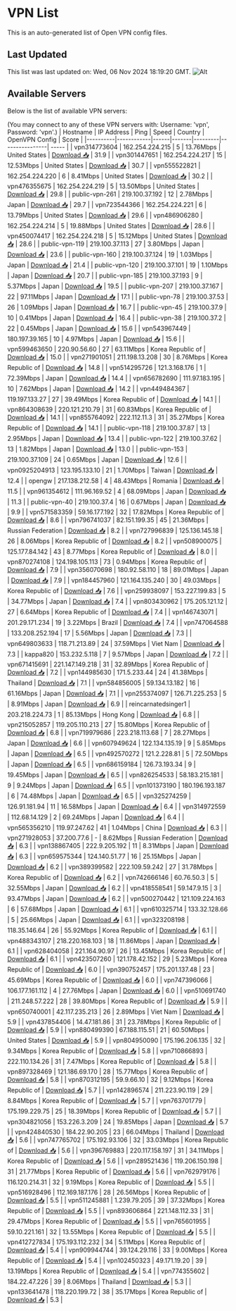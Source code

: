 # VPN List

This is an auto-generated list of Open VPN config files.

## Last Updated

This list was last updated on: Wed, 06 Nov 2024 18:19:20 GMT.
![Alt](https://repobeats.axiom.co/api/embed/186b98318ef1479477931607c1ad7d823f12451f.svg "Repobeats analytics image")

## Available Servers

Below is the list of available VPN servers:

(You may connect to any of these VPN servers with: Username: 'vpn', Password: 'vpn'.)
| Hostname | IP Address | Ping | Speed | Country | OpenVPN Config | Score |
|----------|------------|------|-------|---------|----------------| ----- |
| vpn314773604 | 162.254.224.215 | 5 | 13.76Mbps | United States | [Download 📥](./configs/server_0_US.ovpn) | 31.9 |
| vpn301447651 | 162.254.224.217 | 15 | 12.53Mbps | United States | [Download 📥](./configs/server_1_US.ovpn) | 30.7 |
| vpn555522821 | 162.254.224.220 | 6 | 8.41Mbps | United States | [Download 📥](./configs/server_2_US.ovpn) | 30.2 |
| vpn476355675 | 162.254.224.219 | 5 | 13.50Mbps | United States | [Download 📥](./configs/server_3_US.ovpn) | 29.8 |
| public-vpn-261 | 219.100.37.192 | 12 | 2.78Mbps | Japan | [Download 📥](./configs/server_4_JP.ovpn) | 29.7 |
| vpn723544366 | 162.254.224.221 | 6 | 13.79Mbps | United States | [Download 📥](./configs/server_5_US.ovpn) | 29.6 |
| vpn486906280 | 162.254.224.214 | 5 | 19.88Mbps | United States | [Download 📥](./configs/server_6_US.ovpn) | 28.6 |
| vpn450074417 | 162.254.224.218 | 5 | 15.12Mbps | United States | [Download 📥](./configs/server_7_US.ovpn) | 28.6 |
| public-vpn-119 | 219.100.37.113 | 27 | 3.80Mbps | Japan | [Download 📥](./configs/server_8_JP.ovpn) | 23.6 |
| public-vpn-160 | 219.100.37.124 | 19 | 1.03Mbps | Japan | [Download 📥](./configs/server_9_JP.ovpn) | 21.4 |
| public-vpn-120 | 219.100.37.101 | 19 | 1.10Mbps | Japan | [Download 📥](./configs/server_10_JP.ovpn) | 20.7 |
| public-vpn-185 | 219.100.37.193 | 9 | 5.37Mbps | Japan | [Download 📥](./configs/server_11_JP.ovpn) | 19.5 |
| public-vpn-207 | 219.100.37.167 | 22 | 97.11Mbps | Japan | [Download 📥](./configs/server_12_JP.ovpn) | 17.1 |
| public-vpn-78 | 219.100.37.53 | 26 | 1.09Mbps | Japan | [Download 📥](./configs/server_13_JP.ovpn) | 16.7 |
| public-vpn-45 | 219.100.37.9 | 10 | 0.41Mbps | Japan | [Download 📥](./configs/server_14_JP.ovpn) | 16.4 |
| public-vpn-38 | 219.100.37.2 | 22 | 0.45Mbps | Japan | [Download 📥](./configs/server_15_JP.ovpn) | 15.6 |
| vpn543967449 | 180.197.39.165 | 10 | 4.97Mbps | Japan | [Download 📥](./configs/server_16_JP.ovpn) | 15.6 |
| vpn599463650 | 220.90.56.60 | 27 | 63.11Mbps | Korea Republic of | [Download 📥](./configs/server_17_KR.ovpn) | 15.0 |
| vpn271901051 | 211.198.13.208 | 30 | 8.76Mbps | Korea Republic of | [Download 📥](./configs/server_18_KR.ovpn) | 14.8 |
| vpn514295726 | 121.3.168.176 | 1 | 72.39Mbps | Japan | [Download 📥](./configs/server_19_JP.ovpn) | 14.4 |
| vpn656782690 | 111.97.183.195 | 10 | 7.62Mbps | Japan | [Download 📥](./configs/server_20_JP.ovpn) | 14.2 |
| vpn449484367 | 119.197.133.27 | 27 | 39.49Mbps | Korea Republic of | [Download 📥](./configs/server_21_KR.ovpn) | 14.1 |
| vpn864308639 | 220.121.210.79 | 31 | 60.83Mbps | Korea Republic of | [Download 📥](./configs/server_22_KR.ovpn) | 14.1 |
| vpn855764092 | 222.112.11.3 | 31 | 35.27Mbps | Korea Republic of | [Download 📥](./configs/server_23_KR.ovpn) | 14.1 |
| public-vpn-118 | 219.100.37.87 | 13 | 2.95Mbps | Japan | [Download 📥](./configs/server_24_JP.ovpn) | 13.4 |
| public-vpn-122 | 219.100.37.62 | 13 | 1.82Mbps | Japan | [Download 📥](./configs/server_25_JP.ovpn) | 13.0 |
| public-vpn-153 | 219.100.37.109 | 24 | 0.65Mbps | Japan | [Download 📥](./configs/server_26_JP.ovpn) | 12.6 |
| vpn0925204913 | 123.195.133.10 | 21 | 1.70Mbps | Taiwan | [Download 📥](./configs/server_27_TW.ovpn) | 12.4 |
| opengw | 217.138.212.58 | 4 | 48.43Mbps | Romania | [Download 📥](./configs/server_28_RO.ovpn) | 11.5 |
| vpn961354612 | 111.96.169.52 | 4 | 68.09Mbps | Japan | [Download 📥](./configs/server_29_JP.ovpn) | 11.3 |
| public-vpn-40 | 219.100.37.4 | 16 | 0.67Mbps | Japan | [Download 📥](./configs/server_30_JP.ovpn) | 9.9 |
| vpn571583359 | 59.16.177.192 | 32 | 17.82Mbps | Korea Republic of | [Download 📥](./configs/server_31_KR.ovpn) | 8.6 |
| vpn796741037 | 82.151.199.35 | 45 | 21.36Mbps | Russian Federation | [Download 📥](./configs/server_32_RU.ovpn) | 8.2 |
| vpn727996839 | 125.136.145.18 | 26 | 8.06Mbps | Korea Republic of | [Download 📥](./configs/server_33_KR.ovpn) | 8.2 |
| vpn508900075 | 125.177.84.142 | 43 | 8.77Mbps | Korea Republic of | [Download 📥](./configs/server_34_KR.ovpn) | 8.0 |
| vpn870274108 | 124.198.105.113 | 73 | 0.94Mbps | Korea Republic of | [Download 📥](./configs/server_35_KR.ovpn) | 7.9 |
| vpn356070698 | 180.92.58.110 | 18 | 89.01Mbps | Japan | [Download 📥](./configs/server_36_JP.ovpn) | 7.9 |
| vpn184457960 | 121.164.135.240 | 30 | 49.03Mbps | Korea Republic of | [Download 📥](./configs/server_37_KR.ovpn) | 7.6 |
| vpn259938097 | 153.227.199.83 | 5 | 34.77Mbps | Japan | [Download 📥](./configs/server_38_JP.ovpn) | 7.4 |
| vpn803430962 | 175.205.121.12 | 27 | 6.64Mbps | Korea Republic of | [Download 📥](./configs/server_39_KR.ovpn) | 7.4 |
| vpn146743071 | 201.29.171.234 | 19 | 3.22Mbps | Brazil | [Download 📥](./configs/server_40_BR.ovpn) | 7.4 |
| vpn747064588 | 133.208.252.194 | 17 | 5.56Mbps | Japan | [Download 📥](./configs/server_41_JP.ovpn) | 7.3 |
| vpn649803633 | 118.71.213.89 | 24 | 37.59Mbps | Viet Nam | [Download 📥](./configs/server_42_VN.ovpn) | 7.3 |
| kappa820 | 153.232.5.118 | 7 | 9.57Mbps | Japan | [Download 📥](./configs/server_43_JP.ovpn) | 7.2 |
| vpn671415691 | 221.147.149.218 | 31 | 32.89Mbps | Korea Republic of | [Download 📥](./configs/server_44_KR.ovpn) | 7.2 |
| vpn144985630 | 171.5.233.44 | 24 | 41.38Mbps | Thailand | [Download 📥](./configs/server_45_TH.ovpn) | 7.1 |
| vpn584856005 | 59.134.13.182 | 16 | 61.16Mbps | Japan | [Download 📥](./configs/server_46_JP.ovpn) | 7.1 |
| vpn255374097 | 126.71.225.253 | 5 | 8.91Mbps | Japan | [Download 📥](./configs/server_47_JP.ovpn) | 6.9 |
| reincarnatedsinger1 | 203.218.224.73 | 1 | 85.13Mbps | Hong Kong | [Download 📥](./configs/server_48_HK.ovpn) | 6.8 |
| vpn215052857 | 119.205.110.213 | 27 | 15.80Mbps | Korea Republic of | [Download 📥](./configs/server_49_KR.ovpn) | 6.8 |
| vpn719979686 | 223.218.113.68 | 7 | 28.27Mbps | Japan | [Download 📥](./configs/server_50_JP.ovpn) | 6.6 |
| vpn607949624 | 122.134.135.19 | 9 | 5.85Mbps | Japan | [Download 📥](./configs/server_51_JP.ovpn) | 6.5 |
| vpn492570272 | 121.2.228.81 | 5 | 72.50Mbps | Japan | [Download 📥](./configs/server_52_JP.ovpn) | 6.5 |
| vpn686159184 | 126.73.193.34 | 9 | 19.45Mbps | Japan | [Download 📥](./configs/server_53_JP.ovpn) | 6.5 |
| vpn826254533 | 58.183.215.181 | 9 | 9.24Mbps | Japan | [Download 📥](./configs/server_54_JP.ovpn) | 6.5 |
| vpn101373190 | 180.196.193.187 | 6 | 74.48Mbps | Japan | [Download 📥](./configs/server_55_JP.ovpn) | 6.5 |
| vpn325274259 | 126.91.181.94 | 11 | 16.58Mbps | Japan | [Download 📥](./configs/server_56_JP.ovpn) | 6.4 |
| vpn314972559 | 112.68.14.129 | 2 | 69.24Mbps | Japan | [Download 📥](./configs/server_57_JP.ovpn) | 6.4 |
| vpn565356210 | 119.97.247.62 | 41 | 1.04Mbps | China | [Download 📥](./configs/server_58_CN.ovpn) | 6.3 |
| vpn271928053 | 37.200.77.6 | - | 8.62Mbps | Russian Federation | [Download 📥](./configs/server_59_RU.ovpn) | 6.3 |
| vpn138867405 | 222.9.205.192 | 11 | 8.31Mbps | Japan | [Download 📥](./configs/server_60_JP.ovpn) | 6.3 |
| vpn659575344 | 124.140.51.77 | 16 | 25.15Mbps | Japan | [Download 📥](./configs/server_61_JP.ovpn) | 6.2 |
| vpn389399582 | 222.109.59.242 | 27 | 31.78Mbps | Korea Republic of | [Download 📥](./configs/server_62_KR.ovpn) | 6.2 |
| vpn742666146 | 60.76.50.3 | 5 | 32.55Mbps | Japan | [Download 📥](./configs/server_63_JP.ovpn) | 6.2 |
| vpn418558541 | 59.147.9.15 | 3 | 93.47Mbps | Japan | [Download 📥](./configs/server_64_JP.ovpn) | 6.2 |
| vpn500270442 | 121.109.224.163 | 6 | 57.68Mbps | Japan | [Download 📥](./configs/server_65_JP.ovpn) | 6.1 |
| vpn610325714 | 133.32.128.66 | 5 | 25.66Mbps | Japan | [Download 📥](./configs/server_66_JP.ovpn) | 6.1 |
| vpn323208198 | 118.35.146.64 | 26 | 55.92Mbps | Korea Republic of | [Download 📥](./configs/server_67_KR.ovpn) | 6.1 |
| vpn488343107 | 218.220.168.103 | 18 | 11.86Mbps | Japan | [Download 📥](./configs/server_68_JP.ovpn) | 6.1 |
| vpn628404058 | 221.164.90.97 | 26 | 13.45Mbps | Korea Republic of | [Download 📥](./configs/server_69_KR.ovpn) | 6.1 |
| vpn423507260 | 121.178.42.152 | 29 | 5.23Mbps | Korea Republic of | [Download 📥](./configs/server_70_KR.ovpn) | 6.0 |
| vpn390752457 | 175.201.137.48 | 23 | 45.69Mbps | Korea Republic of | [Download 📥](./configs/server_71_KR.ovpn) | 6.0 |
| vpn747396066 | 106.177.161.112 | 4 | 27.76Mbps | Japan | [Download 📥](./configs/server_72_JP.ovpn) | 6.0 |
| vpn510691740 | 211.248.57.222 | 28 | 39.80Mbps | Korea Republic of | [Download 📥](./configs/server_73_KR.ovpn) | 5.9 |
| vpn650740001 | 42.117.235.213 | 26 | 2.89Mbps | Viet Nam | [Download 📥](./configs/server_74_VN.ovpn) | 5.9 |
| vpn437854406 | 14.47.181.86 | 31 | 23.78Mbps | Korea Republic of | [Download 📥](./configs/server_75_KR.ovpn) | 5.9 |
| vpn880499390 | 67.188.115.51 | 21 | 60.50Mbps | United States | [Download 📥](./configs/server_76_US.ovpn) | 5.9 |
| vpn804950090 | 175.196.206.135 | 32 | 9.34Mbps | Korea Republic of | [Download 📥](./configs/server_77_KR.ovpn) | 5.8 |
| vpn710866893 | 222.110.134.26 | 31 | 7.47Mbps | Korea Republic of | [Download 📥](./configs/server_78_KR.ovpn) | 5.8 |
| vpn897328469 | 121.186.69.170 | 28 | 15.77Mbps | Korea Republic of | [Download 📥](./configs/server_79_KR.ovpn) | 5.8 |
| vpn870312195 | 59.9.66.10 | 32 | 9.12Mbps | Korea Republic of | [Download 📥](./configs/server_80_KR.ovpn) | 5.7 |
| vpn142896574 | 211.223.90.119 | 29 | 8.84Mbps | Korea Republic of | [Download 📥](./configs/server_81_KR.ovpn) | 5.7 |
| vpn763701779 | 175.199.229.75 | 25 | 18.39Mbps | Korea Republic of | [Download 📥](./configs/server_82_KR.ovpn) | 5.7 |
| vpn304821056 | 153.226.3.209 | 24 | 19.85Mbps | Japan | [Download 📥](./configs/server_83_JP.ovpn) | 5.7 |
| vpn424840530 | 184.22.90.205 | 23 | 66.04Mbps | Thailand | [Download 📥](./configs/server_84_TH.ovpn) | 5.6 |
| vpn747765702 | 175.192.93.106 | 32 | 33.03Mbps | Korea Republic of | [Download 📥](./configs/server_85_KR.ovpn) | 5.6 |
| vpn396769883 | 220.117.158.197 | 31 | 34.11Mbps | Korea Republic of | [Download 📥](./configs/server_86_KR.ovpn) | 5.6 |
| vpn289521436 | 119.206.150.198 | 31 | 21.77Mbps | Korea Republic of | [Download 📥](./configs/server_87_KR.ovpn) | 5.6 |
| vpn762979176 | 116.120.214.31 | 32 | 9.19Mbps | Korea Republic of | [Download 📥](./configs/server_88_KR.ovpn) | 5.5 |
| vpn516928496 | 112.169.187.176 | 28 | 26.56Mbps | Korea Republic of | [Download 📥](./configs/server_89_KR.ovpn) | 5.5 |
| vpn511245881 | 1.239.79.205 | 39 | 37.32Mbps | Korea Republic of | [Download 📥](./configs/server_90_KR.ovpn) | 5.5 |
| vpn893606864 | 221.148.112.33 | 31 | 29.47Mbps | Korea Republic of | [Download 📥](./configs/server_91_KR.ovpn) | 5.5 |
| vpn765601955 | 59.10.221.161 | 32 | 13.55Mbps | Korea Republic of | [Download 📥](./configs/server_92_KR.ovpn) | 5.5 |
| vpn412727834 | 175.193.112.232 | 34 | 5.11Mbps | Korea Republic of | [Download 📥](./configs/server_93_KR.ovpn) | 5.4 |
| vpn909944744 | 39.124.29.116 | 33 | 9.00Mbps | Korea Republic of | [Download 📥](./configs/server_94_KR.ovpn) | 5.4 |
| vpn102450323 | 49.171.19.20 | 39 | 13.19Mbps | Korea Republic of | [Download 📥](./configs/server_95_KR.ovpn) | 5.4 |
| vpn774355602 | 184.22.47.226 | 39 | 8.06Mbps | Thailand | [Download 📥](./configs/server_96_TH.ovpn) | 5.3 |
| vpn133641478 | 118.220.199.72 | 38 | 35.17Mbps | Korea Republic of | [Download 📥](./configs/server_97_KR.ovpn) | 5.3 |
